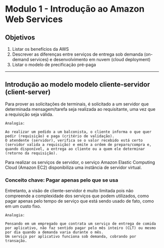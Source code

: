 # Modulo 1 - Introdução ao Amazon Web Services
## Objetivos
1. Listar os benefícios da AWS
2. Descrever as diferenças entre serviços de entrega sob demanda (on-demand services) e desenvolvimento em nuvem (cloud deployment)
3. Listar o modelo de precificação pré-paga

___

## Introdução ao modelo modelo cliente-servidor (client-server)
Para prover as solicitações de terminais, é solicitado a um servidor que determinada mensagem/tarefa seja realizada ao requisitante, uma vez que a requisição seja válida.

```text
Analogia: 

Ao realizar um pedido a um balconista, o cliente informa o que quer pedir (requisição) e paga (critério de validação).
O atendente (servidor), verifica se o valor recebido está certo (servidor valida a requisição) e emite a ordem de preparo/compra e, quando disponível, a entrega ao cliente ou a quem ele determinar (retorno da requisição).
```

Para realizar os serviços de servidor, o serviço Amazon Elastic Computing Cloud (Amazon EC2) disponibiliza uma instância de servidor virtual.

### Conceito chave: Pagar apenas pelo que se usa
Entretanto, a visão de cliente-servidor é muito limitada pois não compreende a complexidade dos serviços que podem utilizados, como pagar apenas pelo tempo de serviço que está sendo usado de fato, como em um custo fixo.

```text
Analogia:

Pensando em um empregado que contrata um serviço de entrega de comida por aplicativo, não faz sentido pagar pelo mês inteiro (CLT) ou mesmo por dia quando a demanda varia durante o mês.
Um serviço por aplicativo funciona sob demanda, cobrando por transação.
```
